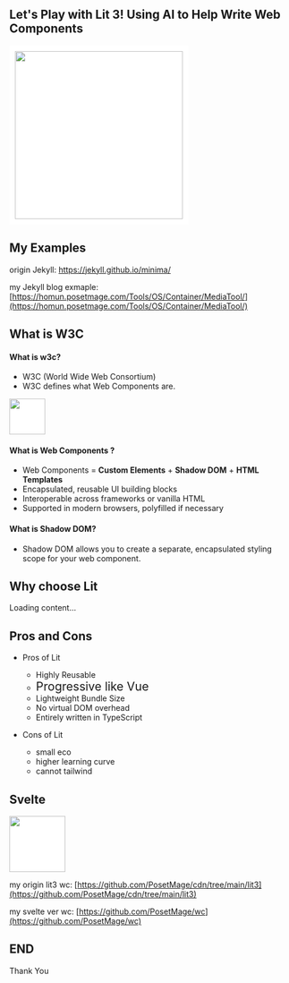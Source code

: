 

<div class="slide">

## Let's Play with Lit 3! Using AI to Help Write Web Components

<img src="https://lit.dev/images/logo.svg" style="background-color: white; height: 300px; border: 10px solid white;">


</div>

<div class="slide">

## My Examples


origin Jekyll: [ https://jekyll.github.io/minima/ ](https://jekyll.github.io/minima/)

my Jekyll blog exmaple: [https://homun.posetmage.com/Tools/OS/Container/MediaTool/](https://homun.posetmage.com/Tools/OS/Container/MediaTool/)



</div>



<div class="slide">

## What is W3C

#### What is w3c? 
  * W3C (World Wide Web Consortium)
  * W3C defines what Web Components are.

<img src="https://avatars.githubusercontent.com/u/1905708" style="background-color: white; height: 64px;">

#### What is Web Components ? 
  * Web Components = **Custom Elements** + **Shadow DOM** + **HTML Templates**
  * Encapsulated, reusable UI building blocks
  * Interoperable across frameworks or vanilla HTML
  * Supported in modern browsers, polyfilled if necessary

#### What is Shadow DOM?
  * Shadow DOM allows you to create a separate, encapsulated styling scope for your web component.


</div>

<div class="slide">

## Why choose Lit

  <div class="embed_youtube" yt-title="在你不知道的角落，前端的未来正在回归本源" yt-url="J_xIxliB0Jo" yt-width="700">Loading content...
  </div>

</div>

<div class="slide">

## Pros and Cons
* Pros of Lit
  * Highly Reusable
  * <span style="font-size: 1.5em;">Progressive like Vue</span>
  * Lightweight Bundle Size
  * No virtual DOM overhead
  * Entirely written in TypeScript

* Cons of Lit
  * small eco
  * higher learning curve
  * cannot tailwind

</div>

<div class="slide">

## Svelte
<img src="https://upload.wikimedia.org/wikipedia/commons/1/1b/Svelte_Logo.svg
" style="background-color: white; height: 100px;">

my origin lit3 wc: [https://github.com/PosetMage/cdn/tree/main/lit3](https://github.com/PosetMage/cdn/tree/main/lit3)

my svelte ver wc: [https://github.com/PosetMage/wc](https://github.com/PosetMage/wc)


</div>




<div class="slide">

## END

Thank You

</div>




<script src="https://posetmage.com/cdn/js/EmbedYoutubeVideo.js">
